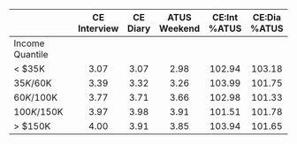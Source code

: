 
|                      | CE<br>Interview |  CE<br>Diary | ATUS<br>Weekend | CE:Int<br>%ATUS | CE:Dia<br>%ATUS |
| -------------------- | :----------: | :----------: | :----------: | :----------: | :----------: |
| Income Quantile      |              |              |              |              |              |
|     < $35K           |         3.07 |         3.07 |         2.98 |       102.94 |       103.18 |
|  $35K/$60K           |         3.39 |         3.32 |         3.26 |       103.99 |       101.75 |
|  $60K/$100K          |         3.77 |         3.71 |         3.66 |       102.98 |       101.33 |
| $100K/$150K          |         3.97 |         3.98 |         3.91 |       101.51 |       101.78 |
|     > $150K          |         4.00 |         3.91 |         3.85 |       103.94 |       101.65 |

